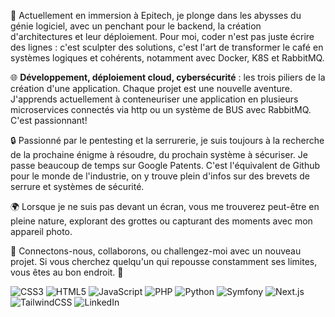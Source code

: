 🚀 Actuellement en immersion à Epitech, je plonge dans les abysses du génie logiciel, avec un penchant pour le backend, la création d'architectures et leur déploiement. Pour moi, coder n'est pas juste écrire des lignes : c'est sculpter des solutions, c'est l'art de transformer le café en systèmes logiques et cohérents, notamment avec Docker, K8S et RabbitMQ. 

🌐 **Développement, déploiement cloud, cybersécurité** : les trois piliers de la création d'une application. Chaque projet est une nouvelle aventure. J'apprends actuellement à conteneuriser une application en plusieurs microservices connectés via http ou un système de BUS avec RabbitMQ. C'est passionnant!

🔒 Passionné par le pentesting et la serrurerie, je suis toujours à la recherche de la prochaine énigme à résoudre, du prochain système à sécuriser. Je passe beaucoup de temps sur Google Patents. C'est l'équivalent de Github pour le monde de l'industrie, on y trouve plein d'infos sur des brevets de serrure et systèmes de sécurité.

🌍 Lorsque je ne suis pas devant un écran, vous me trouverez peut-être en pleine nature, explorant des grottes ou capturant des moments avec mon appareil photo.

🔗 Connectons-nous, collaborons, ou challengez-moi avec un nouveau projet. Si vous cherchez quelqu'un qui repousse constamment ses limites, vous êtes au bon endroit. 🤘

![CSS3](https://img.shields.io/badge/-CSS3-1572B6?style=flat-square&logo=css3&logoColor=white)
![HTML5](https://img.shields.io/badge/-HTML5-E34F26?style=flat-square&logo=html5&logoColor=white)
![JavaScript](https://img.shields.io/badge/-JavaScript-F7DF1E?style=flat-square&logo=javascript&logoColor=black)
![PHP](https://img.shields.io/badge/-PHP-777BB4?style=flat-square&logo=php&logoColor=white)
![Python](https://img.shields.io/badge/-Python-3776AB?style=flat-square&logo=python&logoColor=white)
![Symfony](https://img.shields.io/badge/-Symfony-000000?style=flat-square&logo=symfony&logoColor=white)
![Next.js](https://img.shields.io/badge/-Next.js-000000?style=flat-square&logo=next.js&logoColor=white)
![TailwindCSS](https://img.shields.io/badge/-TailwindCSS-38B2AC?style=flat-square&logo=tailwind-css&logoColor=white)
![LinkedIn](https://img.shields.io/badge/-LinkedIn-blue?style=flat-square&logo=LinkedIn&logoColor=white&link=https://www.linkedin.com/in/armel-tandeau-de-marsac/)

